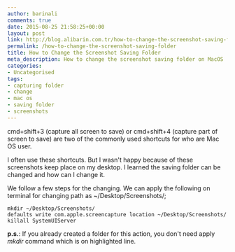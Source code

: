 ```yaml
---
author: barinali
comments: true
date: 2015-08-25 21:58:25+00:00
layout: post
link: http://blog.alibarin.com.tr/how-to-change-the-screenshot-saving-folder/
permalink: /how-to-change-the-screenshot-saving-folder
title: How to Change the Screenshot Saving Folder
meta_description: How to change the screenshot saving folder on MacOS
categories:
- Uncategorised
tags:
- capturing folder
- change
- mac os
- saving folder
- screenshots
---
```


cmd+shift+3 (capture all screen to save) or cmd+shift+4 (capture part of screen to save) are two of the commonly used shortcuts for who are Mac OS user.

I often use these shortcuts. But I wasn't happy because of these screenshots keep place on my desktop. I learned the saving folder can be changed and how can I change it.

We follow a few steps for the changing. We can apply the following on terminal for changing path as ~/Desktop/Screenshots/;

    mkdir ~/Desktop/Screenshots/
    defaults write com.apple.screencapture location ~/Desktop/Screenshots/
    killall SystemUIServer

**p.s.**: If you already created a folder for this action, you don't need apply _mkdir_ command which is on highlighted line.
